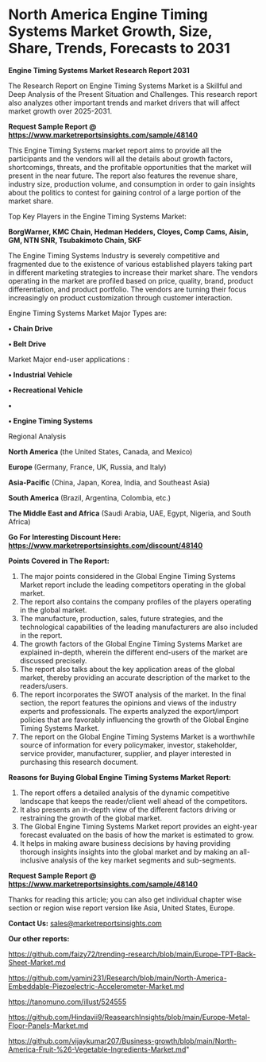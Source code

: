 # North America Engine Timing Systems Market Growth, Size, Share, Trends, Forecasts to 2031

<strong>Engine Timing Systems Market Research Report 2031</strong>

The Research Report on Engine Timing Systems Market is a Skillful and Deep Analysis of the Present Situation and Challenges. This research report also analyzes other important trends and market drivers that will affect market growth over 2025-2031.

<strong>Request Sample Report @ <a href=https://www.marketreportsinsights.com/sample/48140>https://www.marketreportsinsights.com/sample/48140</a></strong>

This Engine Timing Systems market report aims to provide all the participants and the vendors will all the details about growth factors, shortcomings, threats, and the profitable opportunities that the market will present in the near future. The report also features the revenue share, industry size, production volume, and consumption in order to gain insights about the politics to contest for gaining control of a large portion of the market share.

Top Key Players in the Engine Timing Systems Market:

<strong>BorgWarner, KMC Chain, Hedman Hedders, Cloyes, Comp Cams, Aisin, GM, NTN SNR, Tsubakimoto Chain, SKF</strong>

The Engine Timing Systems Industry is severely competitive and fragmented due to the existence of various established players taking part in different marketing strategies to increase their market share. The vendors operating in the market are profiled based on price, quality, brand, product differentiation, and product portfolio. The vendors are turning their focus increasingly on product customization through customer interaction.

Engine Timing Systems Market Major Types are:

<strong>•  Chain Drive

•  Belt Drive</strong>

Market Major end-user applications :

<strong>•  Industrial Vehicle

•  Recreational Vehicle

•  

•  Engine Timing Systems</strong>

Regional Analysis

</u><strong><b>North America</b></strong> (the United States, Canada, and Mexico)

<strong><b>Europe </b></strong>(Germany, France, UK, Russia, and Italy)

<strong><b>Asia-Pacific</b></strong> (China, Japan, Korea, India, and Southeast Asia)

<strong><b>South America</b></strong> (Brazil, Argentina, Colombia, etc.)

<strong><b>The Middle East and Africa</b></strong> (Saudi Arabia, UAE, Egypt, Nigeria, and South Africa)

<strong>Go For Interesting Discount Here: <a href=https://www.marketreportsinsights.com/discount/48140>https://www.marketreportsinsights.com/discount/48140</a></strong>

<strong>Points Covered in The Report:</strong>
<ol>
  <li>The major points considered in the Global Engine Timing Systems Market report include the leading competitors operating in the global market.</li>
  <li>The report also contains the company profiles of the players operating in the global market.</li>
  <li>The manufacture, production, sales, future strategies, and the technological capabilities of the leading manufacturers are also included in the report.</li>
  <li>The growth factors of the Global Engine Timing Systems Market are explained in-depth, wherein the different end-users of the market are discussed precisely.</li>
  <li>The report also talks about the key application areas of the global market, thereby providing an accurate description of the market to the readers/users.</li>
  <li>The report incorporates the SWOT analysis of the market. In the final section, the report features the opinions and views of the industry experts and professionals. The experts analyzed the export/import policies that are favorably influencing the growth of the Global Engine Timing Systems Market.</li>
  <li>The report on the Global Engine Timing Systems Market is a worthwhile source of information for every policymaker, investor, stakeholder, service provider, manufacturer, supplier, and player interested in purchasing this research document.</li>
</ol>
<strong>Reasons for Buying Global Engine Timing Systems Market Report:</strong>

<ol>
  <li>The report offers a detailed analysis of the dynamic competitive landscape that keeps the reader/client well ahead of the competitors.</li>
  <li>It also presents an in-depth view of the different factors driving or restraining the growth of the global market.</li>
  <li>The Global Engine Timing Systems Market report provides an eight-year forecast evaluated on the basis of how the market is estimated to grow.</li>
  <li>It helps in making aware business decisions by having providing thorough insights insights into the global market and by making an all-inclusive analysis of the key market segments and sub-segments.</li>
</ol>
<strong>Request Sample Report @ <a href=https://www.marketreportsinsights.com/sample/48140>https://www.marketreportsinsights.com/sample/48140</a></strong>


Thanks for reading this article; you can also get individual chapter wise section or region wise report version like Asia, United States, Europe.

<strong>Contact Us:</strong>
sales@marketreportsinsights.com

<strong>Our other reports:</strong>

<a href=https://github.com/faizy72/trending-research/blob/main/Europe-TPT-Back-Sheet-Market.md>https://github.com/faizy72/trending-research/blob/main/Europe-TPT-Back-Sheet-Market.md</a>

<a href=https://github.com/yamini231/Research/blob/main/North-America-Embeddable-Piezoelectric-Accelerometer-Market.md>https://github.com/yamini231/Research/blob/main/North-America-Embeddable-Piezoelectric-Accelerometer-Market.md</a>

<a href=https://tanomuno.com/illust/524555>https://tanomuno.com/illust/524555</a>

<a href=https://github.com/Hindavii9/ReasearchInsights/blob/main/Europe-Metal-Floor-Panels-Market.md>https://github.com/Hindavii9/ReasearchInsights/blob/main/Europe-Metal-Floor-Panels-Market.md</a>

<a href=https://github.com/vijaykumar207/Business-growth/blob/main/North-America-Fruit-%26-Vegetable-Ingredients-Market.md>https://github.com/vijaykumar207/Business-growth/blob/main/North-America-Fruit-%26-Vegetable-Ingredients-Market.md</a>"

